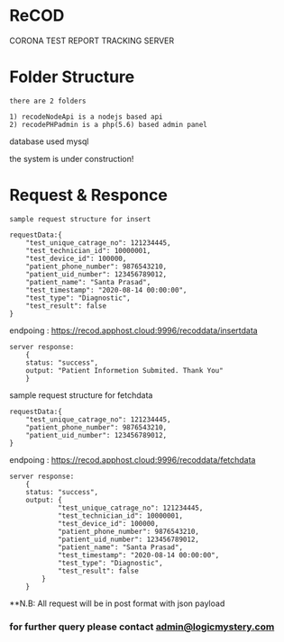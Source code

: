 # ReCOD

CORONA TEST REPORT TRACKING SERVER

# Folder Structure

    there are 2 folders

    1) recodeNodeApi is a nodejs based api
    2) recodePHPadmin is a php(5.6) based admin panel

database used mysql

the system is under construction!

# Request & Responce

    sample request structure for insert

    requestData:{
        "test_unique_catrage_no": 121234445,
        "test_technician_id": 10000001,
        "test_device_id": 100000,
        "patient_phone_number": 9876543210,
        "patient_uid_number": 123456789012,
        "patient_name": "Santa Prasad",
        "test_timestamp": "2020-08-14 00:00:00",
        "test_type": "Diagnostic",
        "test_result": false
    }
endpoing : https://recod.apphost.cloud:9996/recoddata/insertdata

    server response: 
        {
        status: "success",
        output: "Patient Informetion Submited. Thank You"
        }

  sample request structure for fetchdata

    requestData:{
        "test_unique_catrage_no": 121234445,
        "patient_phone_number": 9876543210,
        "patient_uid_number": 123456789012,
    }
endpoing : https://recod.apphost.cloud:9996/recoddata/fetchdata

    server response: 
        {
        status: "success",
        output: {
                "test_unique_catrage_no": 121234445,
                "test_technician_id": 10000001,
                "test_device_id": 100000,
                "patient_phone_number": 9876543210,
                "patient_uid_number": 123456789012,
                "patient_name": "Santa Prasad",
                "test_timestamp": "2020-08-14 00:00:00",
                "test_type": "Diagnostic",
                "test_result": false
            }
        }
**N.B: All request will be in post format with json payload
### for further query please contact admin@logicmystery.com

